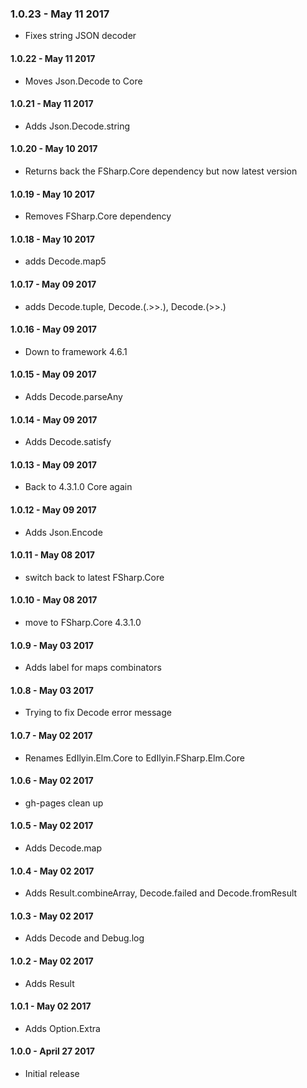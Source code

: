### 1.0.23 - May 11 2017
* Fixes string JSON decoder

#### 1.0.22 - May 11 2017
* Moves Json.Decode to Core

#### 1.0.21 - May 11 2017
* Adds Json.Decode.string

#### 1.0.20 - May 10 2017
* Returns back the FSharp.Core dependency but now latest version

#### 1.0.19 - May 10 2017
* Removes FSharp.Core dependency

#### 1.0.18 - May 10 2017
* adds Decode.map5

#### 1.0.17 - May 09 2017
* adds Decode.tuple, Decode.(.>>.), Decode.(>>.)

#### 1.0.16 - May 09 2017
* Down to framework 4.6.1

#### 1.0.15 - May 09 2017
* Adds Decode.parseAny

#### 1.0.14 - May 09 2017
* Adds Decode.satisfy

#### 1.0.13 - May 09 2017
* Back to 4.3.1.0 Core again

#### 1.0.12 - May 09 2017
* Adds Json.Encode

#### 1.0.11 - May 08 2017
* switch back to latest FSharp.Core

#### 1.0.10 - May 08 2017
* move to FSharp.Core 4.3.1.0

#### 1.0.9 - May 03 2017
* Adds label for maps combinators

#### 1.0.8 - May 03 2017
* Trying to fix Decode error message

#### 1.0.7 - May 02 2017
* Renames EdIlyin.Elm.Core to EdIlyin.FSharp.Elm.Core

#### 1.0.6 - May 02 2017
* gh-pages clean up

#### 1.0.5 - May 02 2017
* Adds Decode.map

#### 1.0.4 - May 02 2017
* Adds Result.combineArray, Decode.failed and Decode.fromResult

#### 1.0.3 - May 02 2017
* Adds Decode and Debug.log

#### 1.0.2 - May 02 2017
* Adds Result

#### 1.0.1 - May 02 2017
* Adds Option.Extra

#### 1.0.0 - April 27 2017
* Initial release
